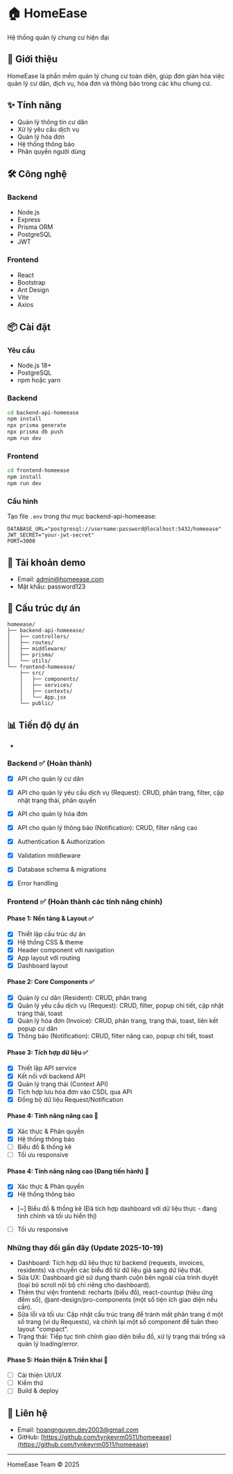# 🏠 HomeEase

Hệ thống quản lý chung cư hiện đại

## 📑 Giới thiệu

HomeEase là phần mềm quản lý chung cư toàn diện, giúp đơn giản hóa việc quản lý cư dân, dịch vụ, hóa đơn và thông báo trong các khu chung cư.

## ✨ Tính năng

- Quản lý thông tin cư dân
- Xử lý yêu cầu dịch vụ
- Quản lý hóa đơn
- Hệ thống thông báo
- Phân quyền người dùng

## 🛠️ Công nghệ

### Backend
- Node.js
- Express
- Prisma ORM
- PostgreSQL
- JWT

### Frontend
- React
- Bootstrap
- Ant Design
- Vite
- Axios

## 📦 Cài đặt

### Yêu cầu
- Node.js 18+
- PostgreSQL
- npm hoặc yarn

### Backend
```bash
cd backend-api-homeease
npm install
npx prisma generate
npx prisma db push
npm run dev
```

### Frontend
```bash
cd frontend-homeease
npm install
npm run dev
```

### Cấu hình
Tạo file `.env` trong thư mục backend-api-homeease:
```
DATABASE_URL="postgresql://username:password@localhost:5432/homeease"
JWT_SECRET="your-jwt-secret"
PORT=3000
```

## 👤 Tài khoản demo
- Email: admin@homeease.com
- Mật khẩu: password123

## 📂 Cấu trúc dự án

```
homeease/
├── backend-api-homeease/
│   ├── controllers/
│   ├── routes/
│   ├── middleware/
│   ├── prisma/
│   └── utils/
└── frontend-homeease/
    ├── src/
    │   ├── components/
    │   ├── services/
    │   ├── contexts/
    │   └── App.jsx
    └── public/
```

## 📊 Tiến độ dự án

-
### Backend ✅ (Hoàn thành)
- [x] API cho quản lý cư dân
- [x] API cho quản lý yêu cầu dịch vụ (Request): CRUD, phân trang, filter, cập nhật trạng thái, phân quyền
- [x] API cho quản lý hóa đơn
- [x] API cho quản lý thông báo (Notification): CRUD, filter nâng cao
- [x] Authentication & Authorization
- [x] Validation middleware
- [x] Database schema & migrations
- [x] Error handling


### Frontend ✅ (Hoàn thành các tính năng chính)

#### Phase 1: Nền tảng & Layout ✅
- [x] Thiết lập cấu trúc dự án
- [x] Hệ thống CSS & theme
- [x] Header component với navigation
- [x] App layout với routing
- [x] Dashboard layout

#### Phase 2: Core Components ✅
- [x] Quản lý cư dân (Resident): CRUD, phân trang
- [x] Quản lý yêu cầu dịch vụ (Request): CRUD, filter, popup chi tiết, cập nhật trạng thái, toast
- [x] Quản lý hóa đơn (Invoice): CRUD, phân trang, trạng thái, toast, liên kết popup cư dân
- [x] Thông báo (Notification): CRUD, filter nâng cao, popup chi tiết, toast

#### Phase 3: Tích hợp dữ liệu ✅
- [x] Thiết lập API service
- [x] Kết nối với backend API
- [x] Quản lý trạng thái (Context API)
- [x] Tích hợp lưu hóa đơn vào CSDL qua API
- [x] Đồng bộ dữ liệu Request/Notification

#### Phase 4: Tính năng nâng cao 🔄
- [x] Xác thực & Phân quyền
- [x] Hệ thống thông báo
- [ ] Biểu đồ & thống kê
- [ ] Tối ưu responsive

#### Phase 4: Tính năng nâng cao (Đang tiến hành) 🔄
- [x] Xác thực & Phân quyền
- [x] Hệ thống thông báo
- [~] Biểu đồ & thống kê (Đã tích hợp dashboard với dữ liệu thực - đang tinh chỉnh và tối ưu hiển thị)
- [ ] Tối ưu responsive

### Những thay đổi gần đây (Update 2025-10-19)
- Dashboard: Tích hợp dữ liệu thực từ backend (requests, invoices, residents) và chuyển các biểu đồ từ dữ liệu giả sang dữ liệu thật.
- Sửa UX: Dashboard giờ sử dụng thanh cuộn bên ngoài của trình duyệt (loại bỏ scroll nội bộ chỉ riêng cho dashboard).
- Thêm thư viện frontend: recharts (biểu đồ), react-countup (hiệu ứng đếm số), @ant-design/pro-components (một số tiện ích giao diện nếu cần).
- Sửa lỗi và tối ưu: Cập nhật cấu trúc trang để tránh mất phân trang ở một số trang (ví dụ Requests), và chỉnh lại một số component để tuân theo layout "compact".
- Trạng thái: Tiếp tục tinh chỉnh giao diện biểu đồ, xử lý trạng thái trống và quản lý loading/error.

#### Phase 5: Hoàn thiện & Triển khai 🔄
- [ ] Cải thiện UI/UX
- [ ] Kiểm thử
- [ ] Build & deploy

## 📮 Liên hệ

- Email: hoangnguyen.dev2003@gmail.com
- GitHub: [https://github.com/tynkeyrm0511/homeease](https://github.com/tynkeyrm0511/homeease)

---

HomeEase Team © 2025


